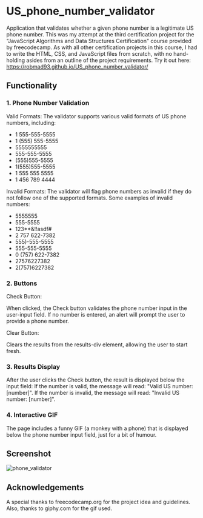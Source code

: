 ﻿# US_phone_number_validator
Application that validates whether a given phone number is a legitimate US phone number. This was my attempt at the third certification project for the "JavaScript Algorithms and Data Structures Certification" course provided by freecodecamp. As with all other certification projects in this course, I had to write the HTML, CSS, and JavaScript files from scratch, with no hand-holding asides from an outline of the project requirements. Try it out here: https://robmad93.github.io/US_phone_number_validator/

## Functionality
### 1. Phone Number Validation
Valid Formats:
The validator supports various valid formats of US phone numbers, including:
- 1 555-555-5555
- 1 (555) 555-5555
- 5555555555
- 555-555-5555
- (555)555-5555
- 1(555)555-5555
- 1 555 555 5555
- 1 456 789 4444


Invalid Formats:
The validator will flag phone numbers as invalid if they do not follow one of the supported formats. Some examples of invalid numbers:
- 5555555
- 555-5555
- 123**&!!asdf#
- 2 757 622-7382
- 555)-555-5555
- 555-555-5555
- 0 (757) 622-7382
- 27576227382
- 2(757)6227382


### 2. Buttons
Check Button:

When clicked, the Check button validates the phone number input in the user-input field.
If no number is entered, an alert will prompt the user to provide a phone number.


Clear Button:

Clears the results from the results-div element, allowing the user to start fresh.


### 3. Results Display
After the user clicks the Check button, the result is displayed below the input field:
If the number is valid, the message will read: "Valid US number: [number]".
If the number is invalid, the message will read: "Invalid US number: [number]".


### 4. Interactive GIF
The page includes a funny GIF (a monkey with a phone) that is displayed below the phone number input field, just for a bit of humour.


## Screenshot
![phone_validator](https://github.com/user-attachments/assets/43ac4cfc-8498-4105-b9b3-90f99209f491)


## Acknowledgements
A special thanks to freecodecamp.org for the project idea and guidelines.
Also, thanks to giphy.com for the gif used.
